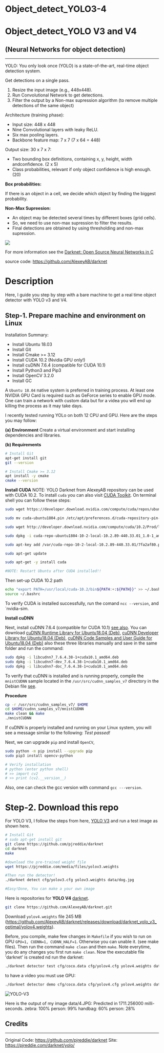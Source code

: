 # Object_detect_YOLO3-4



# Object_detect_YOLO V3 and V4

## (Neural Networks for object detection)
---
YOLO: You only look once (YOLO) is a state-of-the-art, real-time object detection system.

Get detections on a single pass.
1. Resize the input image (e.g., 448x448).
2. Run Convolutional Network to get detections.
3. Filter the output by a Non-max supression algorithm (to remove multiple detections of the same object)


Architecture (training phase):

 -   Input size: 448 x 448
 -   Nine Convolutional layers with leaky ReLU.
 -   Six max pooling layers.
-  Backbone feature map: 7 x 7 (7 x 64 = 448)

Output size: 30 x 7 x 7:

- Two bounding box definitions, containing x, y, height, width andconfidence. (2 x 5)
- Class probabilities, relevant if only object confidence is high enough. (20)


**Box probabilities:**

If there is an object in a cell, we decide which object by finding the biggest probability.

**Non-Max Supreesion:**

- An object may be detected several times by different boxes (grid cells).
- So, we need to use non-max supression to filter the results.
- Final detections are obtained by using thresholding and non-max supression.

![](https://github.com/Foroozani/Object_detect_YOLO3-4/blob/main/images/FilterResults.png)




For more information see the [Darknet: Open Source Neural Networks in C](https://pjreddie.com/darknet/) 

source code:  https://github.com/AlexeyAB/darknet



# Description
Here, I guide you step by step with a bare machine to get a real time object detector with YOLO v3 and V4.

## Step-1. Prepare machine and environment on Linux

 Installation Summary:
   * Install Ubuntu 18.03
   * Install Git
   * Install Cmake >= 3.12
   * Install CUDA 10.2 (Nvidia GPU only!)
   * Install cuDNN 7.6.4 (compatible for CUDA 10.1)
   * Install Python3 and Pip3
   * Install OpenCV 3.2.0
   * Install GC

A `Ubuntu 18.04` native system is preferred in training process. At least one NVIDIA GPU Card is required such as GeForce series to enable GPU mode. One can train a network with custom data but for a videa you will end up killing the process as it may take days. 

I recently tested running YOLo on both 12 CPU and GPU. Here are the steps you may follow:

**(a) Environment**
Create a virtual environment and start installing dependencies and libraries.

**(b) Requirements** 

```bash 
# Install Git
apt-get install git
git --version

# Install Cmake >= 3.12
apt install -y cmake
cmake --version
```
**Install CUDA**
NOTE: YOLO Darknet from AlexeyAB repository can be used with CUDA 10.2. To install `cuda` you can also visit [CUDA Toolkit](https://developer.nvidia.com/cuda-toolkit-archive). On terminal shell you can follow these steps:

```bash 
sudo wget https://developer.download.nvidia.com/compute/cuda/repos/ubuntu1804/x86_64/cuda-ubuntu1804.pin

sudo mv cuda-ubuntu1804.pin /etc/apt/preferences.d/cuda-repository-pin-600

sudo wget http://developer.download.nvidia.com/compute/cuda/10.2/Prod/local_installers/cuda-repo-ubuntu1804-10-2-local-10.2.89-440.33.01_1.0-1_amd64.deb

sudo dpkg -i cuda-repo-ubuntu1804-10-2-local-10.2.89-440.33.01_1.0-1_amd64.deb

sudo apt-key add /var/cuda-repo-10-2-local-10.2.89-440.33.01/7fa2af80.pub

sudo apt-get update

sudo apt-get -y install cuda

#NOTE: Restart Ubuntu after CUDA installed!!
```

Then set-up CUDA 10.2 path 

```bash 
echo "export PATH=/usr/local/cuda-10.2/bin${PATH:+:${PATH}}" >> ~/.bashrc
source ~/.bashrc
```
To verify CUDA is installed successfully, run the comand `ncc --version`, and `nvidia-sim.

**Install cuDNN**

Next, install cuDNN 7.6.4 (compatible for CUDA 10.1) [see also](https://www.youtube.com/watch?v=UhuK9ShIpf8). You can download [cuDNN Runtime Library for Ubuntu18.04 (Deb)](https://developer.nvidia.com/rdp/cudnn-archive), [cuDNN Developer Library for Ubuntu18.04 (Deb)](https://developer.nvidia.com/rdp/cudnn-archive), [cuDNN Code Samples and User Guide for Ubuntu18.04 (Deb)]( https://developer.nvidia.com/rdp/cudnn-archive) also these three libraries manually and save in the same folder and run the command:

```bash 
sudo dpkg -i libcudnn7_7.6.4.38-1+cuda10.1_amd64.deb
sudo dpkg -i libcudnn7-dev_7.6.4.38-1+cuda10.1_amd64.deb
sudo dpkg -i libcudnn7-doc_7.6.4.38-1+cuda10.1_amd64.deb
```

To verify that cuDNN is installed and is running properly, compile the `mnistCUDNN` sample located in the `/usr/src/cudnn_samples_v7` directory in the Debian file [see](https://docs.nvidia.com/deeplearning/cudnn/install-guide/index.html#verify).

**Procedure**
```bash 
cp -r /usr/src/cudnn_samples_v7/ $HOME
cd $HOME/cudnn_samples_v7/mnistCUDNN
make clean && make
./mnistCUDNN
```


If cuDNN is properly installed and running on your Linux system, you will see a message similar to the following:
*Test passed!*


Next, we can upgrade `pip` and install `OpenCV`, 

```bash 
sudo python -m pip install --upgrade pip
sudo pip3 install opencv-python

# Verify installation
# python (enter python shell)
# >> import cv2
# >> print (cv2.__version__)
```
Also, one can check the gcc version with command `gcc ---version`. 

# Step-2. Download this repo

For YOLO V3, I follow the steps from here, [YOLO V3](https://pjreddie.com/darknet/yolo/) and run a test image as shown here. 

```bash 
# Install Git 
# sudo apt-get install git
git clone https://github.com/pjreddie/darknet
cd darknet
make

#download the pre-trained weight file
wget https://pjreddie.com/media/files/yolov3.weights 

#Then run the detector!
./darknet detect cfg/yolov3.cfg yolov3.weights data/dog.jpg

#Easy!Done, You can make a your own image 
```



Here is repositories for **YOLO V4** [darknet](https://github.com/AlexeyAB/darknet). 
```bash 
git clone https://github.com/AlexeyAB/darknet.git
```
Download `yolov4.weights` file 245 MB (https://github.com/AlexeyAB/darknet/releases/download/darknet_yolo_v3_optimal/yolov4.weights). 

Before, you compile, make few changes in `Makefile` if you wish to run on GPU `GPU=1, CUDNN=1, CUDNN_HALF=1`. Otherwise you can unable it. (see make files). Then run the command `make clean` and then `make`. Note everytime, you do any changes you first run `make clean`. Now the executable file 'darknet' is created nd run the darknet:

```bash
./darknet detector test cfg/coco.data cfg/yolov4.cfg yolov4.weights data/dog.jpg
```

to have a video you must use GPU:

```bash 
./darknet detector demo cfg/coco.data cfg/yolov4.cfg yolov4.weights data/***.mp4
```
![YOLO-V3](https://github.com/Foroozani/Object_detect_YOLO3-4/blob/main/images/predictions_yolo4.jpg)

Here is the output of my image
data/4.JPG: Predicted in 1711.256000 milli-seconds.
zebra: 100%
person: 99%
handbag: 60%
person: 28%


## Credits
---
Original Code: https://github.com/pjreddie/darknet
Site: https://pjreddie.com/darknet/yolo/
